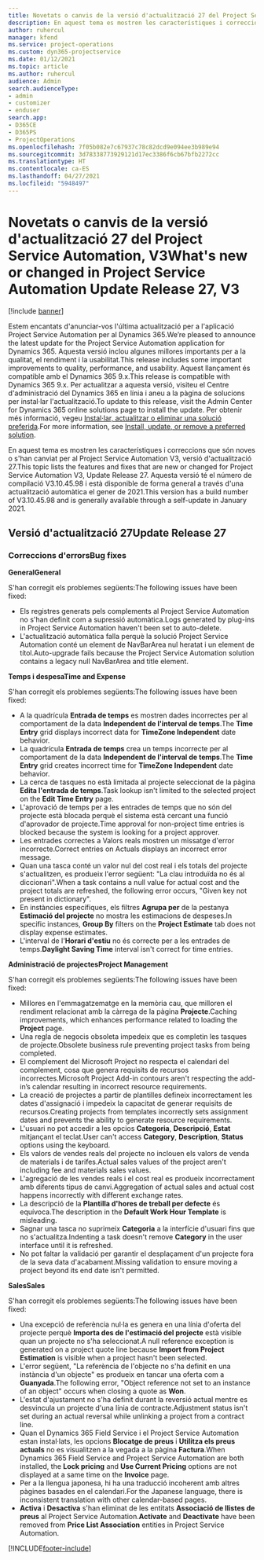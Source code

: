 ```yaml
---
title: Novetats o canvis de la versió d'actualització 27 del Project Service Automation, V3
description: En aquest tema es mostren les característiques i correccions disponibles al Project Service Automation V3, versió d'actualització 27.
author: ruhercul
manager: kfend
ms.service: project-operations
ms.custom: dyn365-projectservice
ms.date: 01/12/2021
ms.topic: article
ms.author: ruhercul
audience: Admin
search.audienceType:
- admin
- customizer
- enduser
search.app:
- D365CE
- D365PS
- ProjectOperations
ms.openlocfilehash: 7f05b082e7c67937c78c82dcd9e094ee3b989e94
ms.sourcegitcommit: 3d78338773929121d17ec3386f6cb67bfb2272cc
ms.translationtype: HT
ms.contentlocale: ca-ES
ms.lasthandoff: 04/27/2021
ms.locfileid: "5948497"
---
```

# <a name="whats-new-or-changed-in-project-service-automation-update-release-27-v3"></a><span data-ttu-id="350e3-103">Novetats o canvis de la versió d'actualització 27 del Project Service Automation, V3</span><span class="sxs-lookup"><span data-stu-id="350e3-103">What's new or changed in Project Service Automation Update Release 27, V3</span></span>

[!include [banner](../includes/psa-now-project-operations.md)]

<span data-ttu-id="350e3-104">Estem encantats d'anunciar-vos l'última actualització per a l'aplicació Project Service Automation per al Dynamics 365.</span><span class="sxs-lookup"><span data-stu-id="350e3-104">We’re pleased to announce the latest update for the Project Service Automation application for Dynamics 365.</span></span> <span data-ttu-id="350e3-105">Aquesta versió inclou algunes millores importants per a la qualitat, el rendiment i la usabilitat.</span><span class="sxs-lookup"><span data-stu-id="350e3-105">This release includes some important improvements to quality, performance, and usability.</span></span> <span data-ttu-id="350e3-106">Aquest llançament és compatible amb el Dynamics 365 9.x.</span><span class="sxs-lookup"><span data-stu-id="350e3-106">This release is compatible with Dynamics 365 9.x.</span></span> <span data-ttu-id="350e3-107">Per actualitzar a aquesta versió, visiteu el Centre d'administració del Dynamics 365 en línia i aneu a la pàgina de solucions per instal·lar l'actualització.</span><span class="sxs-lookup"><span data-stu-id="350e3-107">To update to this release, visit the Admin Center for Dynamics 365 online solutions page to install the update.</span></span> <span data-ttu-id="350e3-108">Per obtenir més informació, vegeu [Instal·lar, actualitzar o eliminar una solució preferida](/power-platform/admin/install-remove-preferred-solution).</span><span class="sxs-lookup"><span data-stu-id="350e3-108">For more information, see [Install, update, or remove a preferred solution](/power-platform/admin/install-remove-preferred-solution).</span></span>

<span data-ttu-id="350e3-109">En aquest tema es mostren les característiques i correccions que són noves o s'han canviat per al Project Service Automation V3, versió d'actualització 27.</span><span class="sxs-lookup"><span data-stu-id="350e3-109">This topic lists the features and fixes that are new or changed for Project Service Automation V3, Update Release 27.</span></span> <span data-ttu-id="350e3-110">Aquesta versió té el número de compilació V3.10.45.98 i està disponible de forma general a través d'una actualització automàtica el gener de 2021.</span><span class="sxs-lookup"><span data-stu-id="350e3-110">This version has a build number of V3.10.45.98 and is generally available through a self-update in January 2021.</span></span>

## <a name="update-release-27"></a><span data-ttu-id="350e3-111">Versió d'actualització 27</span><span class="sxs-lookup"><span data-stu-id="350e3-111">Update Release 27</span></span>

### <a name="bug-fixes"></a><span data-ttu-id="350e3-112">Correccions d'errors</span><span class="sxs-lookup"><span data-stu-id="350e3-112">Bug fixes</span></span>

<span data-ttu-id="350e3-113">**General**</span><span class="sxs-lookup"><span data-stu-id="350e3-113">**General**</span></span>

<span data-ttu-id="350e3-114">S'han corregit els problemes següents:</span><span class="sxs-lookup"><span data-stu-id="350e3-114">The following issues have been fixed:</span></span>

- <span data-ttu-id="350e3-115">Els registres generats pels complements al Project Service Automation no s'han definit com a supressió automàtica.</span><span class="sxs-lookup"><span data-stu-id="350e3-115">Logs generated by plug-ins in Project Service Automation haven't been set to auto-delete.</span></span>
- <span data-ttu-id="350e3-116">L'actualització automàtica falla perquè la solució Project Service Automation conté un element de NavBarArea nul heratat i un element de títol.</span><span class="sxs-lookup"><span data-stu-id="350e3-116">Auto-upgrade fails because the Project Service Automation solution contains a legacy null NavBarArea and title element.</span></span>

<span data-ttu-id="350e3-117">**Temps i despesa**</span><span class="sxs-lookup"><span data-stu-id="350e3-117">**Time and Expense**</span></span>

<span data-ttu-id="350e3-118">S'han corregit els problemes següents:</span><span class="sxs-lookup"><span data-stu-id="350e3-118">The following issues have been fixed:</span></span>

- <span data-ttu-id="350e3-119">A la quadrícula **Entrada de temps** es mostren dades incorrectes per al comportament de la data **Independent de l'interval de temps**.</span><span class="sxs-lookup"><span data-stu-id="350e3-119">The **Time Entry** grid displays incorrect data for **TimeZone Independent** date behavior.</span></span>
- <span data-ttu-id="350e3-120">La quadrícula **Entrada de temps** crea un temps incorrecte per al comportament de la data **Independent de l'interval de temps**.</span><span class="sxs-lookup"><span data-stu-id="350e3-120">The **Time Entry** grid creates incorrect time for **TimeZone Independent** date behavior.</span></span>
- <span data-ttu-id="350e3-121">La cerca de tasques no està limitada al projecte seleccionat de la pàgina **Edita l'entrada de temps**.</span><span class="sxs-lookup"><span data-stu-id="350e3-121">Task lookup isn't limited to the selected project on the **Edit Time Entry** page.</span></span>
- <span data-ttu-id="350e3-122">L'aprovació de temps per a les entrades de temps que no són del projecte està blocada perquè el sistema està cercant una funció d'aprovador de projecte.</span><span class="sxs-lookup"><span data-stu-id="350e3-122">Time approval for non-project time entries is blocked because the system is looking for a project approver.</span></span>
- <span data-ttu-id="350e3-123">Les entrades correctes a Valors reals mostren un missatge d'error incorrecte.</span><span class="sxs-lookup"><span data-stu-id="350e3-123">Correct entries on Actuals displays an incorrect error message.</span></span>
- <span data-ttu-id="350e3-124">Quan una tasca conté un valor nul del cost real i els totals del projecte s'actualitzen, es produeix l'error següent: "La clau introduïda no és al diccionari".</span><span class="sxs-lookup"><span data-stu-id="350e3-124">When a task contains a null value for actual cost and the project totals are refreshed, the following error occurs, "Given key not present in dictionary".</span></span>
- <span data-ttu-id="350e3-125">En instàncies específiques, els filtres **Agrupa per** de la pestanya **Estimació del projecte** no mostra les estimacions de despeses.</span><span class="sxs-lookup"><span data-stu-id="350e3-125">In specific instances, **Group By** filters on the **Project Estimate** tab does not display expense estimates.</span></span>
- <span data-ttu-id="350e3-126">L'interval de l'**Horari d'estiu** no és correcte per a les entrades de temps.</span><span class="sxs-lookup"><span data-stu-id="350e3-126">**Daylight Saving Time** interval isn't correct for time entries.</span></span>

<span data-ttu-id="350e3-127">**Administració de projectes**</span><span class="sxs-lookup"><span data-stu-id="350e3-127">**Project Management**</span></span>

<span data-ttu-id="350e3-128">S'han corregit els problemes següents:</span><span class="sxs-lookup"><span data-stu-id="350e3-128">The following issues have been fixed:</span></span>

- <span data-ttu-id="350e3-129">Millores en l'emmagatzematge en la memòria cau, que milloren el rendiment relacionat amb la càrrega de la pàgina **Projecte**.</span><span class="sxs-lookup"><span data-stu-id="350e3-129">Caching improvements, which enhances performance related to loading the **Project** page.</span></span>
- <span data-ttu-id="350e3-130">Una regla de negocis obsoleta impedeix que es completin les tasques de projecte.</span><span class="sxs-lookup"><span data-stu-id="350e3-130">Obsolete business rule preventing project tasks from being completed.</span></span>
- <span data-ttu-id="350e3-131">El complement del Microsoft Project no respecta el calendari del complement, cosa que genera requisits de recursos incorrectes.</span><span class="sxs-lookup"><span data-stu-id="350e3-131">Microsoft Project Add-in contours aren't respecting the add-in’s calendar resulting in incorrect resource requirements.</span></span>
- <span data-ttu-id="350e3-132">La creació de projectes a partir de plantilles defineix incorrectament les dates d'assignació i impedeix la capacitat de generar requisits de recursos.</span><span class="sxs-lookup"><span data-stu-id="350e3-132">Creating projects from templates incorrectly sets assignment dates and prevents the ability to generate resource requirements.</span></span>
- <span data-ttu-id="350e3-133">L'usuari no pot accedir a les opcios **Categoria**, **Descripció**, **Estat** mitjançant el teclat.</span><span class="sxs-lookup"><span data-stu-id="350e3-133">User can't access **Category**, **Description**, **Status** options using the keyboard.</span></span>
- <span data-ttu-id="350e3-134">Els valors de vendes reals del projecte no inclouen els valors de venda de materials i de tarifes.</span><span class="sxs-lookup"><span data-stu-id="350e3-134">Actual sales values of the project aren't including fee and materials sales values.</span></span>
- <span data-ttu-id="350e3-135">L'agregació de les vendes reals i el cost real es produeix incorrectament amb diferents tipus de canvi.</span><span class="sxs-lookup"><span data-stu-id="350e3-135">Aggregation of actual sales and actual cost happens incorrectly with different exchange rates.</span></span>
- <span data-ttu-id="350e3-136">La descripció de la **Plantilla d'hores de treball per defecte** és equívoca.</span><span class="sxs-lookup"><span data-stu-id="350e3-136">The description in the **Default Work Hour Template** is misleading.</span></span>
- <span data-ttu-id="350e3-137">Sagnar una tasca no suprimeix **Categoria** a la interfície d'usuari fins que no s'actualitza.</span><span class="sxs-lookup"><span data-stu-id="350e3-137">Indenting a task doesn't remove **Category** in the user interface until it is refreshed.</span></span>
- <span data-ttu-id="350e3-138">No pot faltar la validació per garantir el desplaçament d'un projecte fora de la seva data d'acabament.</span><span class="sxs-lookup"><span data-stu-id="350e3-138">Missing validation to ensure moving a project beyond its end date isn't permitted.</span></span>

<span data-ttu-id="350e3-139">**Sales**</span><span class="sxs-lookup"><span data-stu-id="350e3-139">**Sales**</span></span>

<span data-ttu-id="350e3-140">S'han corregit els problemes següents:</span><span class="sxs-lookup"><span data-stu-id="350e3-140">The following issues have been fixed:</span></span>

- <span data-ttu-id="350e3-141">Una excepció de referència nul·la es genera en una línia d'oferta del projecte perquè **Importa des de l'estimació del projecte** està visible quan un projecte no s'ha seleccionat.</span><span class="sxs-lookup"><span data-stu-id="350e3-141">A null reference exception is generated on a project quote line because **Import from Project Estimation** is visible when a project hasn't been selected.</span></span>
- <span data-ttu-id="350e3-142">L'error següent, "La referència de l'objecte no s'ha definit en una instància d'un objecte" es produeix en tancar una oferta com a **Guanyada**.</span><span class="sxs-lookup"><span data-stu-id="350e3-142">The following error, "Object reference not set to an instance of an object" occurs when closing a quote as **Won**.</span></span>
- <span data-ttu-id="350e3-143">L'estat d'ajustament no s'ha definit durant la reversió actual mentre es desvincula un projecte d'una línia de contracte.</span><span class="sxs-lookup"><span data-stu-id="350e3-143">Adjustment status isn't set during an actual reversal while unlinking a project from a contract line.</span></span>
- <span data-ttu-id="350e3-144">Quan el Dynamics 365 Field Service i el Project Service Automation estan instal·lats, les opcions **Blocatge de preus** i **Utilitza els preus actuals** no es visualitzen a la vegada a la pàgina **Factura**.</span><span class="sxs-lookup"><span data-stu-id="350e3-144">When Dynamics 365 Field Service and Project Service Automation are both installed, the **Lock pricing** and **Use Current Pricing** options are not displayed at a same time on the **Invoice** page.</span></span>
- <span data-ttu-id="350e3-145">Per a la llengua japonesa, hi ha una traducció incoherent amb altres pàgines basades en el calendari.</span><span class="sxs-lookup"><span data-stu-id="350e3-145">For the Japanese language, there is inconsistent translation with other calendar-based pages.</span></span>
- <span data-ttu-id="350e3-146">**Activa** i **Desactiva** s'han eliminat de les entitats **Associació de llistes de preus** al Project Service Automation.</span><span class="sxs-lookup"><span data-stu-id="350e3-146">**Activate** and **Deactivate** have been removed from **Price List Association** entities in Project Service Automation.</span></span>


[!INCLUDE[footer-include](../includes/footer-banner.md)]